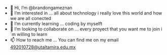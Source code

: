 - 👋 Hi, I’m @brandongameznan 
- 👀 I’m interested in ... all about technology i really love this world and how we are all conected
- 🌱 I’m currently learning ... coding by myselft
- 💞️ I’m looking to collaborate on ... every proyect that you want me to join i´m willing to learn
- 📫 How to reach me ... You can find me on my email 492010728@utaltamira.edu.mx

<!---
brandongameznan/brandongameznan is a ✨ special ✨ repository because its `README.md` (this file) appears on your GitHub profile.
You can click the Preview link to take a look at your changes.
--->
